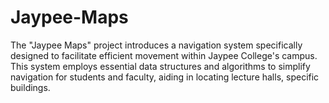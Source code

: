 # Jaypee-Maps
The "Jaypee Maps" project introduces a navigation system specifically designed to facilitate efficient movement within Jaypee College's campus. This system employs essential data structures and algorithms to simplify navigation for students and faculty, aiding in locating lecture halls, specific buildings.
